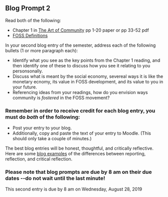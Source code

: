 ## Blog Prompt 2

Read both of the following:
  - Chapter 1 in [The Art of Community](https://drive.google.com/file/d/1EI6YcKlTdzojLD4RdVjYVlmFRTNzzge0/view?usp=sharing) pp 1-20 paper or pp 33-52 pdf
  - [FOSS Definitions](https://docs.google.com/document/d/1yNo951BpIq1Kmyk8BTLN95qXJknrqkXaESGrYebyx-w/edit?usp=sharing)

In your second blog entry of the semester, address each of the following bullets (1 or more paragraph each):
  - Identify what you see as the key points from the Chapter 1 reading, and then identify one of these to discuss how you see it relating to you personsonally.
  - Discuss what is meant by the social economy, severeal ways it is like the monetary ecnomy, its value in FOSS development, and its value to you in your future.
  - Referencing ideas from your readings, how do you envision ways community is *fostered* in the FOSS movement?

### Remember in order to receive credit for each blog entry, you must do *both* of the following:

  - Post your entry to your blog.
  - Additionally, copy and paste the text of your entry to Moodle. (This should only take a couple of minutes.)
  
The best blog entries will be honest, thoughtful, and critically reflective. Here are some [blog examples](blogreflection.md) of the differences
between reporting, reflection, and critical reflection.
  
### Please note that blog prompts are due by 8 am on their due dates --do not wait until the last minute! 
This second entry is due by 8 am on Wednesday, August 28, 2019

